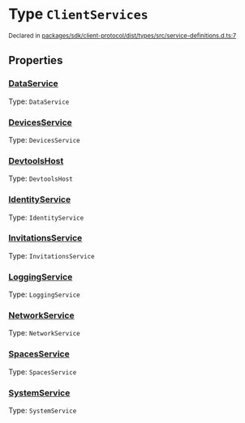 # Type `ClientServices`
<sub>Declared in [packages/sdk/client-protocol/dist/types/src/service-definitions.d.ts:7]()</sub>





## Properties
### [DataService]()
Type: <code>DataService</code>


### [DevicesService]()
Type: <code>DevicesService</code>


### [DevtoolsHost]()
Type: <code>DevtoolsHost</code>


### [IdentityService]()
Type: <code>IdentityService</code>


### [InvitationsService]()
Type: <code>InvitationsService</code>


### [LoggingService]()
Type: <code>LoggingService</code>


### [NetworkService]()
Type: <code>NetworkService</code>


### [SpacesService]()
Type: <code>SpacesService</code>


### [SystemService]()
Type: <code>SystemService</code>
